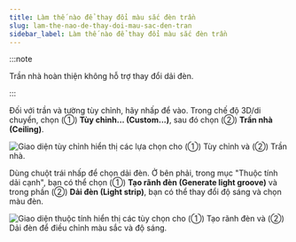 ```yaml
---
title: Làm thế nào để thay đổi màu sắc đèn trần
slug: lam-the-nao-de-thay-doi-mau-sac-den-tran
sidebar_label: Làm thế nào để thay đổi màu sắc đèn trần
---
```


:::note

Trần nhà hoàn thiện không hỗ trợ thay đổi dải đèn.

:::

Đối với trần và tường tùy chỉnh, hãy nhấp để vào. Trong chế độ 3D/di chuyển, chọn (①) **Tùy chỉnh... (Custom...)**, sau đó chọn (②) **Trần nhà (Ceiling)**.

![Giao diện tùy chỉnh hiển thị các lựa chọn cho (①) Tùy chỉnh và (②) Trần nhà.](https://storage.googleapis.com/jegavn_kb/images/85281b53-d546-4b61-946d-ce6d265f8cd0.png)

Dùng chuột trái nhấp để chọn dải đèn. Ở bên phải, trong mục "Thuộc tính dải cạnh", bạn có thể chọn (①) **Tạo rãnh đèn (Generate light groove)** và trong phần (②) **Dải đèn (Light strip)**, bạn có thể thay đổi độ sáng và chọn màu đèn.

![Giao diện thuộc tính hiển thị các tùy chọn cho (①) Tạo rãnh đèn và (②) Dải đèn để điều chỉnh màu sắc và độ sáng.](https://storage.googleapis.com/jegavn_kb/images/fd5a8a29-d17a-4d0b-a66b-e877457ba88c.png)